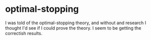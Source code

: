 # optimal-stopping

I was told of the optimal-stopping theory, and without and research I thought I'd see if I could prove the theory. I seem to be getting the correctish results.
